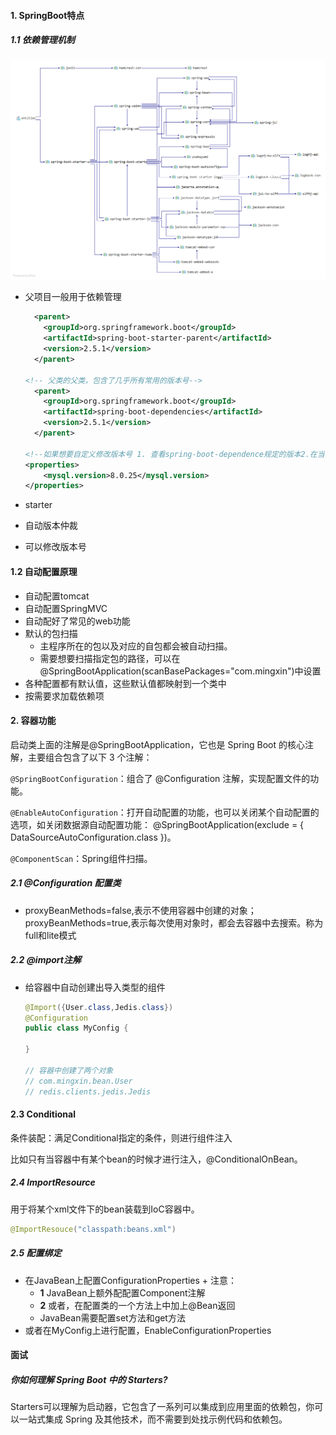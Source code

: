 #### 1. SpringBoot特点

##### 1.1 依赖管理机制

![untitled](../../../LeetCode刷题/images/untitled.png)

+   父项目一般用于依赖管理

    ```xml
      <parent>
        <groupId>org.springframework.boot</groupId>
        <artifactId>spring-boot-starter-parent</artifactId>
        <version>2.5.1</version>
      </parent>
    
    <!-- 父类的父类，包含了几乎所有常用的版本号-->
      <parent>
        <groupId>org.springframework.boot</groupId>
        <artifactId>spring-boot-dependencies</artifactId>
        <version>2.5.1</version>
      </parent>
    
    <!--如果想要自定义修改版本号 1. 查看spring-boot-dependence规定的版本2.在当前项目中重写配置-->
    <properties>
    	<mysql.version>8.0.25</mysql.version>
    </properties>
    ```

+   starter

+   自动版本仲裁

+   可以修改版本号

#### 1.2 自动配置原理

+   自动配置tomcat
+   自动配置SpringMVC
+   自动配好了常见的web功能
+   默认的包扫描
    +   主程序所在的包以及对应的自包都会被自动扫描。
    +   需要想要扫描指定包的路径，可以在@SpringBootApplication(scanBasePackages="com.mingxin")中设置
+   各种配置都有默认值，这些默认值都映射到一个类中
+   按需要求加载依赖项



#### 2. 容器功能

启动类上面的注解是@SpringBootApplication，它也是 Spring Boot 的核心注解，主要组合包含了以下 3 个注解：

`@SpringBootConfiguration`：组合了 @Configuration 注解，实现配置文件的功能。

`@EnableAutoConfiguration`：打开自动配置的功能，也可以关闭某个自动配置的选项，如关闭数据源自动配置功能： @SpringBootApplication(exclude = { DataSourceAutoConfiguration.class })。

`@ComponentScan`：Spring组件扫描。



##### 2.1 @Configuration 配置类

+   proxyBeanMethods=false,表示不使用容器中创建的对象；proxyBeanMethods=true,表示每次使用对象时，都会去容器中去搜索。称为full和lite模式



##### 2.2 @import注解

+   给容器中自动创建出导入类型的组件

    ```java
    @Import({User.class,Jedis.class})
    @Configuration
    public class MyConfig {
        
    }
    
    // 容器中创建了两个对象
    // com.mingxin.bean.User
    // redis.clients.jedis.Jedis
    ```

    

#### 2.3 Conditional

条件装配：满足Conditional指定的条件，则进行组件注入

比如只有当容器中有某个bean的时候才进行注入，@ConditionalOnBean。



##### 2.4 ImportResource

用于将某个xml文件下的bean装载到IoC容器中。

```java
@ImportResouce("classpath:beans.xml")
```

##### 2.5 配置绑定

+    在JavaBean上配置ConfigurationProperties 
    +   注意：
        +   **1** JavaBean上额外配配置Component注解
        +   **2** 或者，在配置类的一个方法上中加上@Bean返回
        +   JavaBean需要配置set方法和get方法
+   或者在MyConfig上进行配置，EnableConfigurationProperties







#### 面试

##### 你如何理解 Spring Boot 中的 Starters?

Starters可以理解为启动器，它包含了一系列可以集成到应用里面的依赖包，你可以一站式集成 Spring 及其他技术，而不需要到处找示例代码和依赖包。
